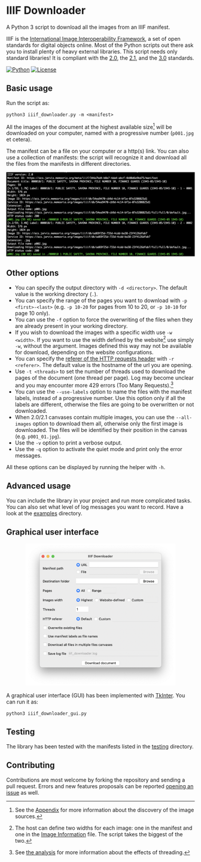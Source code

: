 # IIIF Downloader

A Python 3 script to download all the images from an IIIF manifest.

IIIF is the [International Image Interoperability Framework](https://iiif.io/), a set of open standards for digital objects online. Most of the Python scripts out there ask you to install plenty of heavy external libraries. This script needs only standard libraries! It is compliant with the [2.0](https://iiif.io/api/presentation/2.0), the [2.1](https://iiif.io/api/presentation/2.1), and the [3.0](https://iiif.io/api/presentation/3.0) standards.

[![Python](https://img.shields.io/badge/python-3.10-blue)](https://www.python.org/) [![License](https://img.shields.io/badge/license-MIT-blue)](https://opensource.org/license/MIT)

## Basic usage

Run the script as:

```
python3 iiif_downloader.py -m <manifest>
```

All the images of the document at the highest available size[^1] will be downloaded on your computer, named with a progressive number (`p001.jpg` et cetera).

The manifest can be a file on your computer or a http(s) link. You can also use a collection of manifests: the script will recognize it and download all the files from the manifests in different directories.

![Screenshot of the downloader.](img.png)

## Other options

* You can specify the output directory with `-d <directory>`. The default value is the working directory (`.`).
* You can specify the range of the pages you want to download with `-p <first>-<last>` (e.g. `-p 10-20` for pages from 10 to 20, or `-p 10-10` for page 10 only).
* You can use the `-f` option to force the overwriting of the files when they are already present in your working directory.
* If you wish to download the images with a specific width use `-w <width>`. If you want to use the width defined by the website[^2] use simply `-w`, without the argument. Images defined this way may not be available for download, depending on the website configurations.
* You can specify the [referer of the HTTP requests header](https://en.wikipedia.org/wiki/HTTP_referer) with `-r <referer>`. The default value is the hostname of the url you are opening.
* Use `-t <threads>` to set the number of threads used to download the pages of the document (one thread per page). Log may become unclear and you may encounter more 429 errors (Too Many Requests).[^3]
* You can use the `--use-labels` option to name the files with the manifest labels, instead of a progressive number. Use this option only if all the labels are different, otherwise the files are going to be overwritten or not downloaded.
* When 2.0/2.1 canvases contain multiple images, you can use the `--all-images` option to download them all, otherwise only the first image is downloaded. The files will be identified by their position in the canvas (e.g. `p001_01.jpg`).
* Use the `-v` option to print a verbose output.
* Use the `-q` option to activate the quiet mode and print only the error messages.

All these options can be displayed by running the helper with `-h`.

## Advanced usage

You can include the library in your project and run more complicated tasks. You can also set what level of log messages you want to record. Have a look at the [examples](examples) directory.

## Graphical user interface

<p align="center">
  <img src="gui.png" width=400>
</p>

A graphical user interface (GUI) has been implemented with [TkInter](https://wiki.python.org/moin/TkInter). You can run it as:

```
python3 iiif_downloader_gui.py
```

## Testing

The library has been tested with the manifests listed in the [testing](testing) directory.

## Contributing

Contributions are most welcome by forking the repository and sending a pull request. Errors and new features proposals can be reported [opening an issue](https://github.com/ClaudioMartino/IIIF-Downloader/issues/new/choose) as well.

[^1]: See the [Appendix](https://github.com/ClaudioMartino/IIIF-Downloader/blob/main/docs/Appendix.md) for more information about the discovery of the image sources.
[^2]: The host can define two widths for each image: one in the manifest and one in the [Image Information](https://iiif.io/api/image/2.0/#image-information-request-uri-syntax) file. The script takes the biggest of the two.
[^3]: See [the analysis](https://github.com/ClaudioMartino/IIIF-Downloader/blob/main/docs/Threading.md) for more information about the effects of threading.
